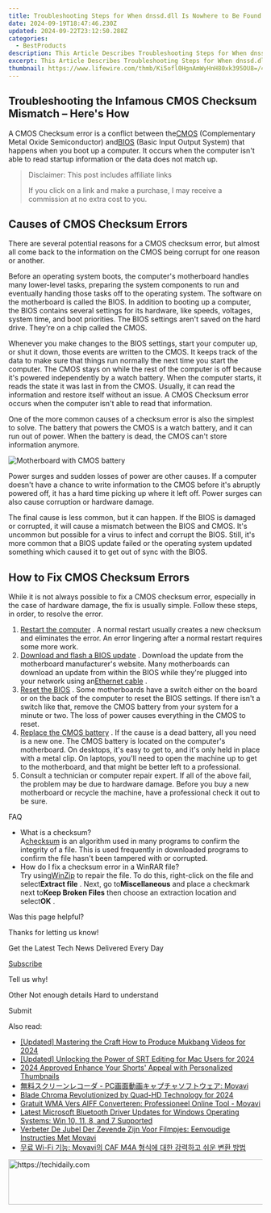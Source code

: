 ```yaml
---
title: Troubleshooting Steps for When dnssd.dll Is Nowhere to Be Found
date: 2024-09-19T18:47:46.230Z
updated: 2024-09-22T23:12:50.288Z
categories:
  - BestProducts
description: This Article Describes Troubleshooting Steps for When dnssd.dll Is Nowhere to Be Found
excerpt: This Article Describes Troubleshooting Steps for When dnssd.dll Is Nowhere to Be Found
thumbnail: https://www.lifewire.com/thmb/Ki5ofl0HgnAmWyHnH80xk395OU8=/400x300/filters:no_upscale():max_bytes(150000):strip_icc():format(webp)/dnssd-dll-error-ecd5de724c9f4bff8fa72e55dbe638d9.png
---
```


## Troubleshooting the Infamous CMOS Checksum Mismatch – Here's How
 A CMOS Checksum error is a conflict between the[CMOS](https://www.lifewire.com/what-is-cmos-2625826) (Complementary Metal Oxide Semiconductor) and[BIOS](https://www.lifewire.com/bios-basic-input-output-system-2625820) (Basic Input Output System) that happens when you boot up a computer. It occurs when the computer isn't able to read startup information or the data does not match up.

>  Disclaimer: This post includes affiliate links
>
>  If you click on a link and make a purchase, I may receive a commission at no extra cost to you.
>

## Causes of CMOS Checksum Errors

 There are several potential reasons for a CMOS checksum error, but almost all come back to the information on the CMOS being corrupt for one reason or another.

 Before an operating system boots, the computer's motherboard handles many lower-level tasks, preparing the system components to run and eventually handing those tasks off to the operating system. The software on the motherboard is called the BIOS. In addition to booting up a computer, the BIOS contains several settings for its hardware, like speeds, voltages, system time, and boot priorities. The BIOS settings aren't saved on the hard drive. They're on a chip called the CMOS.

 Whenever you make changes to the BIOS settings, start your computer up, or shut it down, those events are written to the CMOS. It keeps track of the data to make sure that things run normally the next time you start the computer. The CMOS stays on while the rest of the computer is off because it's powered independently by a watch battery. When the computer starts, it reads the state it was last in from the CMOS. Usually, it can read the information and restore itself without an issue. A CMOS Checksum error occurs when the computer isn't able to read that information.

 One of the more common causes of a checksum error is also the simplest to solve. The battery that powers the CMOS is a watch battery, and it can run out of power. When the battery is dead, the CMOS can't store information anymore.

![Motherboard with CMOS battery](https://www.lifewire.com/thmb/m-TfEcbJ7lfR8DQ9_O5EWQ1legA=/1500x0/filters:no_upscale():max_bytes(150000):strip_icc():format(webp)/cooler-933691_19201-7c38884d6d3f4c69807d8387ed40a0b9.jpg)

 Power surges and sudden losses of power are other causes. If a computer doesn't have a chance to write information to the CMOS before it's abruptly powered off, it has a hard time picking up where it left off. Power surges can also cause corruption or hardware damage.

 The final cause is less common, but it can happen. If the BIOS is damaged or corrupted, it will cause a mismatch between the BIOS and CMOS. It's uncommon but possible for a virus to infect and corrupt the BIOS. Still, it's more common that a BIOS update failed or the operating system updated something which caused it to get out of sync with the BIOS.

## How to Fix CMOS Checksum Errors

 While it is not always possible to fix a CMOS checksum error, especially in the case of hardware damage, the fix is usually simple. Follow these steps, in order, to resolve the error.

1. [Restart the computer](https://www.lifewire.com/how-to-reboot-a-computer-2624568) . A normal restart usually creates a new checksum and eliminates the error. An error lingering after a normal restart requires some more work.
2. [Download and flash a BIOS update](https://www.lifewire.com/how-to-update-bios-4783238) . Download the update from the motherboard manufacturer's website. Many motherboards can download an update from within the BIOS while they're plugged into your network using an[Ethernet cable](https://www.lifewire.com/what-is-an-ethernet-cable-817548) .
3. [Reset the BIOS](https://www.wikihow.com/Reset-Your-BIOS) . Some motherboards have a switch either on the board or on the back of the computer to reset the BIOS settings. If there isn't a switch like that, remove the CMOS battery from your system for a minute or two. The loss of power causes everything in the CMOS to reset.
4. [Replace the CMOS battery](https://www.computerhope.com/issues/ch000239.htm) . If the cause is a dead battery, all you need is a new one. The CMOS battery is located on the computer's motherboard. On desktops, it's easy to get to, and it's only held in place with a metal clip. On laptops, you'll need to open the machine up to get to the motherboard, and that might be better left to a professional.
5. Consult a technician or computer repair expert. If all of the above fail, the problem may be due to hardware damage. Before you buy a new motherboard or recycle the machine, have a professional check it out to be sure.

 FAQ

* What is a checksum?  
 A[checksum](https://www.lifewire.com/what-does-checksum-mean-2625825) is an algorithm used in many programs to confirm the integrity of a file. This is used frequently in downloaded programs to confirm the file hasn't been tampered with or corrupted.
* How do I fix a checksum error in a WinRAR file?  
 Try using[WinZip](https://www.lifewire.com/what-is-zip-and-winzip-2483210) to repair the file. To do this, right-click on the file and select**Extract file** . Next, go to**Miscellaneous** and place a checkmark next to**Keep Broken Files** then choose an extraction location and select**OK** .

Was this page helpful?

Thanks for letting us know!

 Get the Latest Tech News Delivered Every Day

[Subscribe](https://www.lifewire.com/#)

Tell us why!

 Other  Not enough details  Hard to understand

 Submit

<ins class="adsbygoogle"
     style="display:block"
     data-ad-format="autorelaxed"
     data-ad-client="ca-pub-7571918770474297"
     data-ad-slot="1223367746"></ins>

<ins class="adsbygoogle"
     style="display:block"
     data-ad-client="ca-pub-7571918770474297"
     data-ad-slot="8358498916"
     data-ad-format="auto"
     data-full-width-responsive="true"></ins>

<span class="atpl-alsoreadstyle">Also read:</span>
<div><ul>
<li><a href="https://youtube-web.techidaily.com/ed-mastering-the-craft-how-to-produce-mukbang-videos-for-2024/"><u>[Updated] Mastering the Craft How to Produce Mukbang Videos for 2024</u></a></li>
<li><a href="https://article-knowledge.techidaily.com/updated-unlocking-the-power-of-srt-editing-for-mac-users-for-2024/"><u>[Updated] Unlocking the Power of SRT Editing for Mac Users for 2024</u></a></li>
<li><a href="https://youtube-clips.techidaily.com/2024-approved-enhance-your-shorts-appeal-with-personalized-thumbnails/"><u>2024 Approved Enhance Your Shorts' Appeal with Personalized Thumbnails</u></a></li>
<li><a href="https://techtrends.techidaily.com/pc-movavi/"><u>無料スクリーンレコーダ - PC画面動画キャプチャソフトウェア: Movavi</u></a></li>
<li><a href="https://fox-boxes.techidaily.com/blade-chroma-revolutionized-by-quad-hd-technology-for-2024/"><u>Blade Chroma Revolutionized by Quad-HD Technology for 2024</u></a></li>
<li><a href="https://techtrends.techidaily.com/gratuit-wma-vers-aiff-converteren-professioneel-online-tool-movavi/"><u>Gratuit WMA Vers AIFF Converteren: Professioneel Online Tool - Movavi</u></a></li>
<li><a href="https://hardware-updates.techidaily.com/latest-microsoft-bluetooth-driver-updates-for-windows-operating-systems-win-10-11-8-and-7-supported/"><u>Latest Microsoft Bluetooth Driver Updates for Windows Operating Systems: Win 10, 11, 8, and 7 Supported</u></a></li>
<li><a href="https://techtrends.techidaily.com/verbeter-de-jubel-der-zevende-zijn-voor-filmpjes-eenvoudige-instructies-met-movavi/"><u>Verbeter De Jubel Der Zevende Zijn Voor Filmpjes: Eenvoudige Instructies Met Movavi</u></a></li>
<li><a href="https://techtrends.techidaily.com/wi-fi-movavi-caf-m4a/"><u>무료 Wi-Fi 기능: Movavi의 CAF M4A 형식에 대한 강력하고 쉬운 변환 방법</u></a></li>
</ul></div>

<!-- affiliate ads begin -->
<a href="https://aligracehair.sjv.io/c/5597632/2012420/19272" target="_top" id="2012420">
  <img src="//a.impactradius-go.com/display-ad/19272-2012420" border="0" alt="https://techidaily.com" width="728" height="90"/>
</a>
<img height="0" width="0" src="https://aligracehair.sjv.io/i/5597632/2012420/19272" style="position:absolute;visibility:hidden;" border="0" />
<!-- affiliate ads end -->

